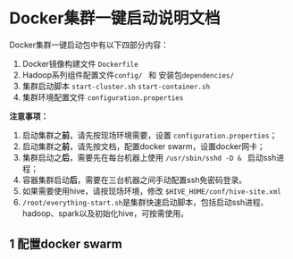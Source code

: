 # Docker集群一键启动说明文档

Docker集群一键启动包中有以下四部分内容：

1. Docker镜像构建文件 `Dockerfile`
2. Hadoop系列组件配置文件`config/ ` 和 安装包`dependencies/`
3. 集群启动脚本 `start-cluster.sh` `start-container.sh`
4. 集群环境配置文件 `configuration.properties`

**注意事项：**

1. 启动集群之**前**，请先按现场环境需要，设置 `configuration.properties`；
2. 启动集群之**前**，请先按文档，配置docker swarm，设置docker网卡；
3. 集群启动之**后**，需要先在每台机器上使用 `/usr/sbin/sshd -D & ` 启动ssh进程；
4. 容器集群启动**后**，需要在三台机器之间手动配置ssh免密码登录。
5. 如果需要使用hive，请按现场环境，修改 `$HIVE_HOME/conf/hive-site.xml`
6. `/root/everything-start.sh`是集群快速启动脚本，包括启动ssh进程、hadoop、spark以及初始化hive，可按需使用。



## 1 配置docker swarm











































